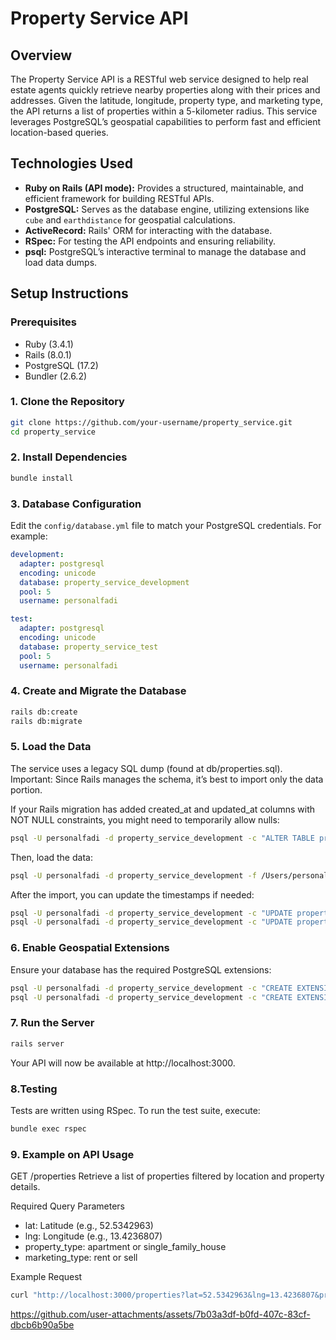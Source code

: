 # Property Service API

## Overview

The Property Service API is a RESTful web service designed to help real estate agents quickly retrieve nearby properties along with their prices and addresses. Given the latitude, longitude, property type, and marketing type, the API returns a list of properties within a 5-kilometer radius. This service leverages PostgreSQL’s geospatial capabilities to perform fast and efficient location-based queries.

## Technologies Used

- **Ruby on Rails (API mode):** Provides a structured, maintainable, and efficient framework for building RESTful APIs.
- **PostgreSQL:** Serves as the database engine, utilizing extensions like `cube` and `earthdistance` for geospatial calculations.
- **ActiveRecord:** Rails' ORM for interacting with the database.
- **RSpec:** For testing the API endpoints and ensuring reliability.
- **psql:** PostgreSQL’s interactive terminal to manage the database and load data dumps.

## Setup Instructions

### Prerequisites

- Ruby (3.4.1)
- Rails (8.0.1)
- PostgreSQL (17.2)
- Bundler (2.6.2)

### 1. Clone the Repository

```bash
git clone https://github.com/your-username/property_service.git
cd property_service
```

### 2. Install Dependencies

```bash
bundle install
```

### 3. Database Configuration

Edit the `config/database.yml` file to match your PostgreSQL credentials. For example:

```yaml
development:
  adapter: postgresql
  encoding: unicode
  database: property_service_development
  pool: 5
  username: personalfadi

test:
  adapter: postgresql
  encoding: unicode
  database: property_service_test
  pool: 5
  username: personalfadi
```

### 4. Create and Migrate the Database

```bash
rails db:create
rails db:migrate
```

### 5. Load the Data

The service uses a legacy SQL dump (found at db/properties.sql). 
Important: Since Rails manages the schema, it’s best to import only the data portion.

If your Rails migration has added created_at and updated_at columns with NOT NULL constraints, you might need to temporarily allow nulls:

```bash
psql -U personalfadi -d property_service_development -c "ALTER TABLE properties ALTER COLUMN created_at DROP NOT NULL, ALTER COLUMN updated_at DROP NOT NULL;"
```

Then, load the data:

```bash
psql -U personalfadi -d property_service_development -f /Users/personalfadi/Documents/github/property_service/db/properties_data.sql
```

After the import, you can update the timestamps if needed:

```bash
psql -U personalfadi -d property_service_development -c "UPDATE properties SET created_at = CURRENT_TIMESTAMP WHERE created_at IS NULL;"
psql -U personalfadi -d property_service_development -c "UPDATE properties SET updated_at = CURRENT_TIMESTAMP WHERE updated_at IS NULL;"
```

### 6. Enable Geospatial Extensions

Ensure your database has the required PostgreSQL extensions:

```bash
psql -U personalfadi -d property_service_development -c "CREATE EXTENSION IF NOT EXISTS cube;"
psql -U personalfadi -d property_service_development -c "CREATE EXTENSION IF NOT EXISTS earthdistance;"
```

### 7. Run the Server

```bash
rails server
```

Your API will now be available at http://localhost:3000.

### 8.Testing

Tests are written using RSpec. To run the test suite, execute:

```bash
bundle exec rspec
```

### 9. Example on API Usage

GET /properties
Retrieve a list of properties filtered by location and property details.

Required Query Parameters
  - lat: Latitude (e.g., 52.5342963)
  - lng: Longitude (e.g., 13.4236807)
  - property_type: apartment or single_family_house
  - marketing_type: rent or sell

Example Request

```bash
curl "http://localhost:3000/properties?lat=52.5342963&lng=13.4236807&property_type=apartment&marketing_type=sell"
```

https://github.com/user-attachments/assets/7b03a3df-b0fd-407c-83cf-dbcb6b90a5be
